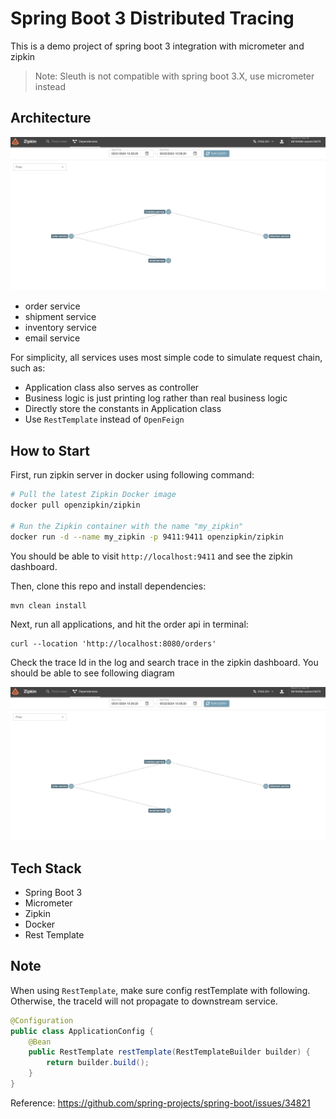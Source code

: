 # Spring Boot 3 Distributed Tracing
This is a demo project of spring boot 3 integration with micrometer and zipkin

> Note: Sleuth is not compatible with spring boot 3.X, use micrometer instead
## Architecture

![](distributed-tracing.png)

+ order service
+ shipment service
+ inventory service
+ email service

For simplicity, all services uses most simple code to simulate request chain, such as:
+ Application class also serves as controller
+ Business logic is just printing log rather than real business logic
+ Directly store the constants in Application class
+ Use `RestTemplate` instead of `OpenFeign`

## How to Start

First, run zipkin server in docker using following command:

```bash
# Pull the latest Zipkin Docker image
docker pull openzipkin/zipkin

# Run the Zipkin container with the name "my_zipkin"
docker run -d --name my_zipkin -p 9411:9411 openzipkin/zipkin
```

You should be able to visit `http://localhost:9411` and see the zipkin dashboard.

Then, clone this repo and install dependencies:
```shell
mvn clean install
```

Next, run all applications, and hit the order api in terminal:
```shell
curl --location 'http://localhost:8080/orders'
```

Check the trace Id in the log and search trace in the zipkin dashboard. You should be able to see following diagram

![](distributed-tracing.png)

## Tech Stack

+ Spring Boot 3
+ Micrometer
+ Zipkin
+ Docker
+ Rest Template


## Note
When using `RestTemplate`, make sure config restTemplate with following. Otherwise, the traceId will not propagate to downstream service.
```java
@Configuration
public class ApplicationConfig {
    @Bean
    public RestTemplate restTemplate(RestTemplateBuilder builder) {
        return builder.build();
    }
}

```

Reference: https://github.com/spring-projects/spring-boot/issues/34821
